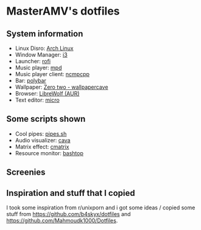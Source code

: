 # MasterAMV's dotfiles

## System information

* Linux Disro: [Arch Linux](https://www.archlinux.org/)
* Window Manager: [i3](https://i3wm.org/)
* Launcher: [rofi](https://github.com/davatorium/rofi)
* Music player: [mpd](https://www.musicpd.org/)
* Music player client: [ncmpcpp](https://github.com/ncmpcpp/ncmpcpp)
* Bar: [polybar](https://github.com/polybar/polybar)
* Wallpaper: [Zero two - wallpapercave](https://wallpapercave.com/w/wp3025580)
* Browser: [LibreWolf (AUR)](https://aur.archlinux.org/packages/librewolf/)
* Text editor: [micro](https://github.com/zyedidia/micro)

## Some scripts shown

* Cool pipes: [pipes.sh](https://github.com/pipeseroni/pipes.sh)
* Audio visualizer: [cava](https://github.com/karlstav/cava)
* Matrix effect: [cmatrix](https://github.com/abishekvashok/cmatrix)
* Resource monitor: [bashtop](https://github.com/aristocratos/bashtop)

## Screenies

## Inspiration and stuff that I copied

I took some inspiration from r/unixporn and i got some ideas / copied some stuff from https://github.com/b4skyx/dotfiles and https://github.com/Mahmoudk1000/Dotfiles.
